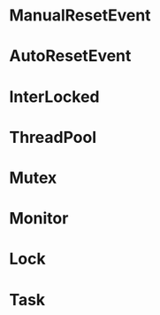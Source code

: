# ManualResetEvent



# AutoResetEvent

# InterLocked

# ThreadPool

# Mutex

# Monitor

# Lock

# Task



